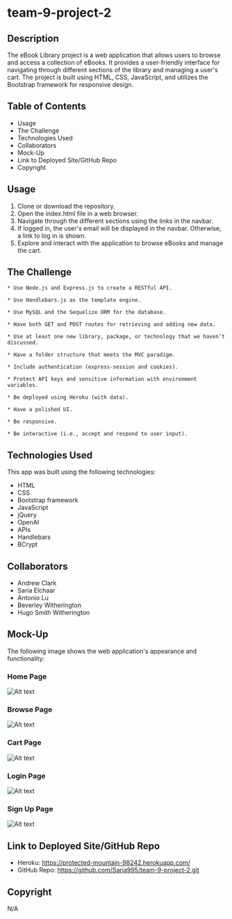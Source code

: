 # team-9-project-2

## Description

The eBook Library project is a web application that allows users to browse and access a collection of eBooks. It provides a user-friendly interface for navigating through different sections of the library and managing a user's cart. The project is built using HTML, CSS, JavaScript, and utilizes the Bootstrap framework for responsive design.

## Table of Contents 

* Usage
* The Challenge
* Technologies Used 
* Collaborators 
* Mock-Up
* Link to Deployed Site/GitHub Repo
* Copyright


## Usage

1. Clone or download the repository.
2. Open the index.html file in a web browser.
3. Navigate through the different sections using the links in the navbar.
4. If logged in, the user's email will be displayed in the navbar. Otherwise, a link to log in is shown.
5. Explore and interact with the application to browse eBooks and manage the cart.


## The Challenge
```
* Use Node.js and Express.js to create a RESTful API.

* Use Handlebars.js as the template engine.

* Use MySQL and the Sequelize ORM for the database.

* Have both GET and POST routes for retrieving and adding new data.

* Use at least one new library, package, or technology that we haven’t discussed.

* Have a folder structure that meets the MVC paradigm.

* Include authentication (express-session and cookies).

* Protect API keys and sensitive information with environment variables.

* Be deployed using Heroku (with data).

* Have a polished UI.

* Be responsive.

* Be interactive (i.e., accept and respond to user input).
```

## Technologies Used

This app was built using the following technologies:

* HTML
* CSS
* Bootstrap framework 
* JavaScript 
* jQuery
* OpenAI
* APIs
* Handlebars
* BCrypt


## Collaborators 

* Andrew Clark
* Saria Elchaar
* Antonio Lu
* Beverley Witherington
* Hugo Smith Witherington


## Mock-Up

The following image shows the web application's appearance and functionality:

### Home Page
![Alt text](public/Assets/images/Home%20page.png)

### Browse Page
![Alt text](public/Assets/images/Browse%20Page.png)

### Cart Page
![Alt text](public/Assets/images/cart%20page.png)

### Login Page
![Alt text](public/Assets/images/Login%20Page.png)

### Sign Up Page
![Alt text](public/Assets/images/localhost_3001_sign-up.png)

## Link to Deployed Site/GitHub Repo

* Heroku: https://protected-mountain-98242.herokuapp.com/
* GitHub Repo: https://github.com/Saria995/team-9-project-2.git

## Copyright 

N/A 